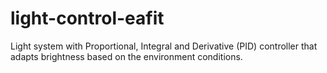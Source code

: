 # light-control-eafit
Light system with Proportional, Integral and Derivative (PID) controller that adapts brightness based on the environment conditions.
